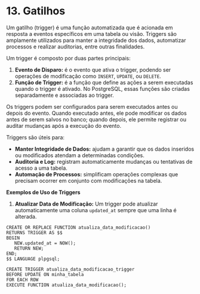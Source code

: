 # 13. Gatilhos

Um gatilho (trigger) é uma função automatizada que é acionada em resposta a eventos específicos em uma tabela ou visão. Triggers são amplamente utilizados para manter a integridade dos dados, automatizar processos e realizar auditorias, entre outras finalidades.

Um trigger é composto por duas partes principais:

1. **Evento de Disparo:** é o evento que ativa o trigger, podendo ser operações de modificação como `INSERT`, `UPDATE`, ou `DELETE`.
2. **Função de Trigger:** é a função que define as ações a serem executadas quando o trigger é ativado. No PostgreSQL, essas funções são criadas separadamente e associadas ao trigger.

Os triggers podem ser configurados para serem executados antes ou depois do evento. Quando executado antes, ele pode modificar os dados antes de serem salvos no banco; quando depois, ele permite registrar ou auditar mudanças após a execução do evento.

Triggers são úteis para:

- **Manter Integridade de Dados:** ajudam a garantir que os dados inseridos ou modificados atendam a determinadas condições.
- **Auditoria e Log:** registram automaticamente mudanças ou tentativas de acesso a uma tabela.
- **Automação de Processos:** simplificam operações complexas que precisam ocorrer em conjunto com modificações na tabela.

**Exemplos de Uso de Triggers**

1. **Atualizar Data de Modificação:** Um trigger pode atualizar automaticamente uma coluna `updated_at` sempre que uma linha é alterada.

```
CREATE OR REPLACE FUNCTION atualiza_data_modificacao()
RETURNS TRIGGER AS $$
BEGIN
   NEW.updated_at = NOW();
   RETURN NEW;
END;
$$ LANGUAGE plpgsql;

CREATE TRIGGER atualiza_data_modificacao_trigger
BEFORE UPDATE ON minha_tabela
FOR EACH ROW
EXECUTE FUNCTION atualiza_data_modificacao();
```